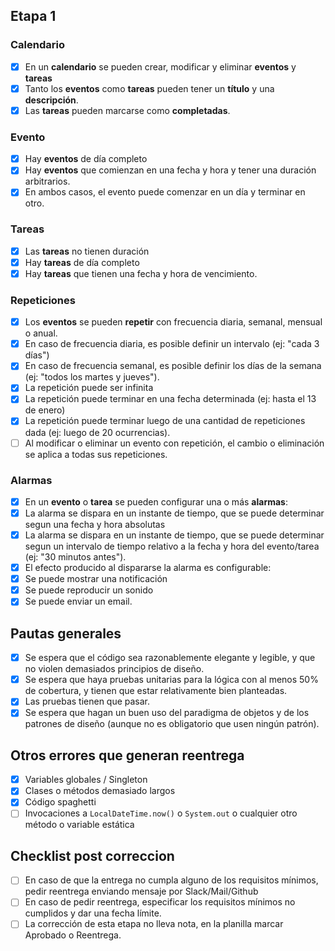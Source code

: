 ## Etapa 1

### Calendario

- [x] En un **calendario** se pueden crear, modificar y eliminar **************eventos************** y **************tareas**************
- [x] Tanto los **eventos** como **tareas** pueden tener un **título** y una **descripción**.
- [x] Las **tareas** pueden marcarse como **completadas**.

### Evento

- [x] Hay **eventos** de día completo
- [x] Hay **eventos** que comienzan en una fecha y hora y tener una duración arbitrarios.
- [x] En ambos casos, el evento puede comenzar en un día y terminar en otro.

### Tareas

- [x] Las **tareas** no tienen duración
- [x] Hay **tareas** de día completo
- [x] Hay **tareas** que tienen una fecha y hora de vencimiento.

### Repeticiones

- [x] Los **eventos** se pueden **repetir** con frecuencia diaria, semanal, mensual o anual.
- [x] En caso de frecuencia diaria, es posible definir un intervalo (ej: "cada 3 días")
- [x] En caso de frecuencia semanal, es posible definir los días de la semana (ej: "todos los martes y jueves").
- [x] La repetición puede ser infinita
- [x] La repetición puede terminar en una fecha determinada (ej: hasta el 13 de enero)
- [x] La repetición puede terminar luego de una cantidad de repeticiones dada (ej: luego de 20 ocurrencias).
- [ ] Al modificar o eliminar un evento con repetición, el cambio o eliminación se aplica a todas sus repeticiones.

### Alarmas

- [x] En un **evento** o **tarea** se pueden configurar una o más **alarmas**:
- [x] La alarma se dispara en un instante de tiempo, que se puede determinar segun una fecha y hora absolutas
- [x] La alarma se dispara en un instante de tiempo, que se puede determinar segun un intervalo de tiempo relativo a la fecha y hora del evento/tarea (ej: "30 minutos antes").
- [x] El efecto producido al dispararse la alarma es configurable:
- [x] Se puede mostrar una notificación
- [x] Se puede reproducir un sonido
- [x] Se puede enviar un email.

## Pautas generales

- [x] Se espera que el código sea razonablemente elegante y legible, y que no violen demasiados principios de diseño.
- [x] Se espera que haya pruebas unitarias para la lógica con al menos 50% de cobertura, y tienen que estar relativamente bien planteadas.
- [x] Las pruebas tienen que pasar.
- [x] Se espera que hagan un buen uso del paradigma de objetos y de los patrones de diseño (aunque no es obligatorio que usen ningún patrón).

## Otros errores que generan reentrega

- [x] Variables globales / Singleton
- [x] Clases o métodos demasiado largos
- [x] Código spaghetti
- [ ] Invocaciones a `LocalDateTime.now()` o `System.out` o cualquier otro método o variable estática

## Checklist post correccion

- [ ] En caso de que la entrega no cumpla alguno de los requisitos mínimos, pedir reentrega enviando mensaje por Slack/Mail/Github
- [ ] En caso de pedir reentrega, especificar los requisitos mínimos no cumplidos y dar una fecha límite.
- [ ] La corrección de esta etapa no lleva nota, en la planilla marcar Aprobado o Reentrega.